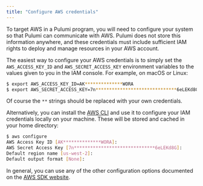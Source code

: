 ```yaml
---
title: "Configure AWS credentials"
---
```


To target AWS in a Pulumi program, you will need to configure your system
so that Pulumi can communicate with AWS.  Pulumi does not store this information anywhere, and these credentials
must include sufficient IAM rights to deploy and manage resources in your AWS account.

The easiest way to configure your AWS credentials is to simply set the `AWS_ACCESS_KEY_ID` and
`AWS_SECRET_ACCESS_KEY` environment variables to the values given to you in the IAM console.  For example,
on macOS or Linux:

```bash
$ export AWS_ACCESS_KEY_ID=AK**************WORA
$ export AWS_SECRET_ACCESS_KEY=7n******************************6eLEKd8G
```

Of course the `**` strings should be replaced with your own credentials.

Alternatively, you can install the [AWS CLI](http://docs.aws.amazon.com/cli/latest/userguide/installing.html) and use
it to configure your IAM credentials locally on your machine.  These will be stored and cached in your home directory:

```bash
$ aws configure
AWS Access Key ID [AK**************WORA]:
AWS Secret Access Key [7n******************************6eLEKd8G]:
Default region name [us-west-2]:
Default output format [None]:
```

In general, you can use any of the other configuration options documented on the [AWS SDK website](
http://docs.aws.amazon.com/sdk-for-go/v1/developer-guide/configuring-sdk.html).
